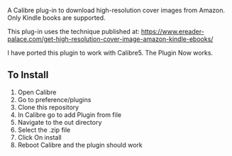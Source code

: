 A Calibre plug-in to download high-resolution cover images from Amazon.
Only Kindle books are supported.

This plug-in uses the technique published at:
https://www.ereader-palace.com/get-high-resolution-cover-image-amazon-kindle-ebooks/

I have ported this plugin to work with Calibre5. The Plugin Now works.

## To Install
1. Open Calibre
2. Go to preference/plugins
3. Clone this repository
4. In Calibre go to add Plugin from file
5. Navigate to the out directory
6. Select the .zip file
7. Click On install
8. Reboot Calibre and the plugin should work
